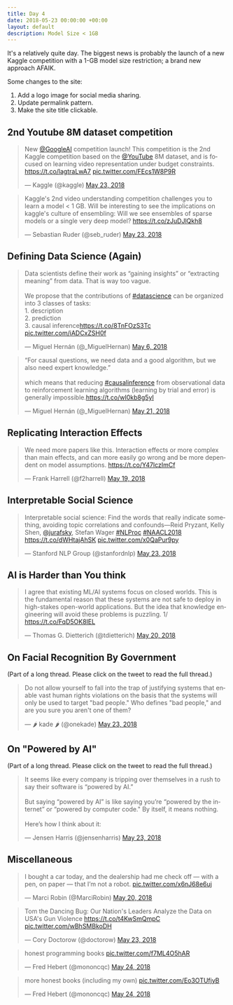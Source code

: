 ```yaml
---
title: Day 4
date: 2018-05-23 00:00:00 +00:00
layout: default
description: Model Size < 1GB
---
```


It's a relatively quite day. The biggest news is probably the launch of a new Kaggle competition with a 1-GB model size restriction; a brand new approach AFAIK.

Some changes to the site:
1. Add a logo image for social media sharing.
2. Update permalink pattern.
3. Make the site title clickable.

## 2nd Youtube 8M dataset competition
<amp-twitter width="400" height="500"
             layout="responsive"
             data-tweetid="999299772505870336">
    <blockquote placeholder><p lang="en" dir="ltr">New <a href="https://twitter.com/GoogleAI?ref_src=twsrc%5Etfw">@GoogleAI</a> competition launch! This competition is the 2nd Kaggle competition based on the <a href="https://twitter.com/YouTube?ref_src=twsrc%5Etfw">@YouTube</a> 8M dataset, and is focused on learning video representation under budget constraints. <a href="https://t.co/lagtraLwA7">https://t.co/lagtraLwA7</a> <a href="https://t.co/FEcs1W8P9R">pic.twitter.com/FEcs1W8P9R</a></p>&mdash; Kaggle (@kaggle) <a href="https://twitter.com/kaggle/status/999299772505870336?ref_src=twsrc%5Etfw">May 23, 2018</a></blockquote>
</amp-twitter>

<amp-twitter width="400" height="500"
             layout="responsive"
             data-tweetid="999302864416714753">
    <blockquote placeholder><p lang="en" dir="ltr">Kaggle&#39;s 2nd video understanding competition challenges you to learn a model &lt; 1 GB. Will be interesting to see the implications on kaggle&#39;s culture of ensembling: Will we see ensembles of sparse models or a single very deep model? <a href="https://t.co/zJuDJlQkh8">https://t.co/zJuDJlQkh8</a></p>&mdash; Sebastian Ruder (@seb_ruder) <a href="https://twitter.com/seb_ruder/status/999302864416714753?ref_src=twsrc%5Etfw">May 23, 2018</a></blockquote>
</amp-twitter>


## Defining Data Science (Again)
<amp-twitter width="400" height="500"
             layout="responsive"
             data-tweetid="993144530571493378">
    <blockquote placeholder><p lang="en" dir="ltr">Data scientists define their work as “gaining insights” or “extracting meaning” from data. That is way too vague. <br><br>We propose that the contributions of <a href="https://twitter.com/hashtag/datascience?src=hash&amp;ref_src=twsrc%5Etfw">#datascience</a> can be organized into 3 classes of tasks:<br>1. description<br>2. prediction<br>3. causal inference<a href="https://t.co/8TnFOzS3Tc">https://t.co/8TnFOzS3Tc</a> <a href="https://t.co/iADCxZSH0f">pic.twitter.com/iADCxZSH0f</a></p>&mdash; Miguel Hernán (@_MiguelHernan) <a href="https://twitter.com/_MiguelHernan/status/993144530571493378?ref_src=twsrc%5Etfw">May 6, 2018</a></blockquote>
</amp-twitter>

<amp-twitter width="400" height="500"
             layout="responsive"
             data-tweetid="998671487002402816"
             data-conversation="none">
    <blockquote placeholder><p lang="en" dir="ltr">“For causal questions, we need data and a good algorithm, but we also need expert knowledge.”<br><br>which means that reducing <a href="https://twitter.com/hashtag/causalinference?src=hash&amp;ref_src=twsrc%5Etfw">#causalinference</a> from observational data to reinforcement learning algorithms (learning by trial and error) is generally impossible.<a href="https://t.co/wI0kb8g5yI">https://t.co/wI0kb8g5yI</a></p>&mdash; Miguel Hernán (@_MiguelHernan) <a href="https://twitter.com/_MiguelHernan/status/998671487002402816?ref_src=twsrc%5Etfw">May 21, 2018</a></blockquote>
</amp-twitter>

## Replicating Interaction Effects
<amp-twitter width="400" height="500"
             layout="responsive"
             data-tweetid="997921854609395715">
    <blockquote placeholder><p lang="en" dir="ltr">We need more papers like this.  Interaction effects or more complex than main effects, and can more easily go wrong and be more dependent on model assumptions. <a href="https://t.co/Y47lczImCf">https://t.co/Y47lczImCf</a></p>&mdash; Frank Harrell (@f2harrell) <a href="https://twitter.com/f2harrell/status/997921854609395715?ref_src=twsrc%5Etfw">May 19, 2018</a></blockquote>
</amp-twitter>

## Interpretable Social Science
<amp-twitter width="400" height="500"
             layout="responsive"
             data-tweetid="999315472850931713">
    <blockquote placeholder><p lang="en" dir="ltr">Interpretable social science: Find the words that really indicate something, avoiding topic correlations and confounds—Reid Pryzant, Kelly Shen, <a href="https://twitter.com/jurafsky?ref_src=twsrc%5Etfw">@jurafsky</a>, Stefan Wager <a href="https://twitter.com/hashtag/NLProc?src=hash&amp;ref_src=twsrc%5Etfw">#NLProc</a> <a href="https://twitter.com/hashtag/NAACL2018?src=hash&amp;ref_src=twsrc%5Etfw">#NAACL2018</a> <a href="https://t.co/dWHtajAhSK">https://t.co/dWHtajAhSK</a> <a href="https://t.co/x0QaPur9py">pic.twitter.com/x0QaPur9py</a></p>&mdash; Stanford NLP Group (@stanfordnlp) <a href="https://twitter.com/stanfordnlp/status/999315472850931713?ref_src=twsrc%5Etfw">May 23, 2018</a></blockquote>
</amp-twitter>

## AI is Harder than You think
<amp-twitter width="400" height="500"
             layout="responsive"
             data-tweetid="998008634826108929">
    <blockquote placeholder><p lang="en" dir="ltr">I agree that existing ML/AI systems focus on closed worlds. This is the fundamental reason that these systems are not safe to deploy in high-stakes open-world applications. But the idea that knowledge engineering will avoid these problems is puzzling.  1/ <a href="https://t.co/FqD5OK8IEL">https://t.co/FqD5OK8IEL</a></p>&mdash; Thomas G. Dietterich (@tdietterich) <a href="https://twitter.com/tdietterich/status/998008634826108929?ref_src=twsrc%5Etfw">May 20, 2018</a></blockquote>
</amp-twitter>

## On Facial Recognition By Government  
(Part of a long thread. Please click on the tweet to read the full thread.)
<amp-twitter width="400" height="500"
             layout="responsive"
             data-tweetid="999355184873648129">
    <blockquote placeholder><p lang="en" dir="ltr">Do not allow yourself to fall into the trap of justifying systems that enable vast human rights violations on the basis that the systems will only be used to target &quot;bad people.&quot; Who defines &quot;bad people,&quot; and are you sure you aren&#39;t one of them?</p>&mdash; 🌶 kade 🌶 (@onekade) <a href="https://twitter.com/onekade/status/999355184873648129?ref_src=twsrc%5Etfw">May 23, 2018</a></blockquote>
</amp-twitter>

## On "Powered by AI"
(Part of a long thread. Please click on the tweet to read the full thread.)
<amp-twitter width="400" height="500"
             layout="responsive"
             data-tweetid="999119292086960128">
    <blockquote placeholder><p lang="en" dir="ltr">It seems like every company is tripping over themselves in a rush to say their software is “powered by AI.”<br><br>But saying “powered by AI” is like saying you’re “powered by the internet” or “powered by computer code.&quot; By itself, it means nothing.<br><br>Here’s how I think about it:</p>&mdash; Jensen Harris (@jensenharris) <a href="https://twitter.com/jensenharris/status/999119292086960128?ref_src=twsrc%5Etfw">May 23, 2018</a></blockquote>
</amp-twitter>

## Miscellaneous
<amp-twitter width="400" height="500"
             layout="responsive"
             data-tweetid="998030243981033472">
    <blockquote placeholder><p lang="en" dir="ltr">I bought a car today, and the dealership had me check off — with a pen, on paper — that I’m not a robot. <a href="https://t.co/x6nJ68e6uj">pic.twitter.com/x6nJ68e6uj</a></p>&mdash; Marci Robin (@MarciRobin) <a href="https://twitter.com/MarciRobin/status/998030243981033472?ref_src=twsrc%5Etfw">May 20, 2018</a></blockquote>
</amp-twitter>

<amp-twitter width="400" height="500"
             layout="responsive"
             data-tweetid="999278650418610176">
    <blockquote placeholder><p lang="en" dir="ltr">Tom the Dancing Bug: Our Nation&#39;s Leaders Analyze the Data on USA&#39;s Gun Violence <a href="https://t.co/t4KwSmQmpC">https://t.co/t4KwSmQmpC</a> <a href="https://t.co/wBhSMBkoDH">pic.twitter.com/wBhSMBkoDH</a></p>&mdash; Cory Doctorow (@doctorow) <a href="https://twitter.com/doctorow/status/999278650418610176?ref_src=twsrc%5Etfw">May 23, 2018</a></blockquote>
</amp-twitter>

<amp-twitter width="400" height="500"
             layout="responsive"
             data-tweetid="999471339474968576">
    <blockquote placeholder><p lang="en" dir="ltr">honest programming books <a href="https://t.co/f7ML4O5hAR">pic.twitter.com/f7ML4O5hAR</a></p>&mdash; Fred Hebert (@mononcqc) <a href="https://twitter.com/mononcqc/status/999471339474968576?ref_src=twsrc%5Etfw">May 24, 2018</a></blockquote>
</amp-twitter>

<amp-twitter width="400" height="500"
             layout="responsive"
             data-tweetid="999472704263786501"
             data-conversation="none">
    <blockquote placeholder><p lang="en" dir="ltr">more honest books (including my own) <a href="https://t.co/Eo3OTUfjyB">pic.twitter.com/Eo3OTUfjyB</a></p>&mdash; Fred Hebert (@mononcqc) <a href="https://twitter.com/mononcqc/status/999472704263786501?ref_src=twsrc%5Etfw">May 24, 2018</a></blockquote>
</amp-twitter>
